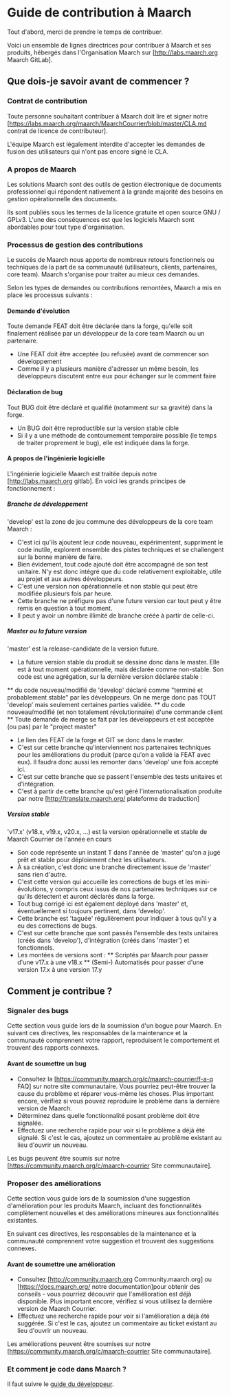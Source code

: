 # Guide de contribution à Maarch 

Tout d'abord, merci de prendre le temps de contribuer.

Voici un ensemble de lignes directrices pour contribuer à Maarch et ses produits, hébergés dans l'Organisation Maarch sur [http://labs.maarch.org Maarch GitLab].

## Que dois-je savoir avant de commencer ?
### Contrat de contribution
Toute personne souhaitant contribuer à Maarch doit lire et signer notre [https://labs.maarch.org/maarch/MaarchCourrier/blob/master/CLA.md contrat de licence de contributeur]. 

L'équipe Maarch est légalement interdite d'accepter les demandes de fusion des utilisateurs qui n'ont pas encore signé le CLA.

### A propos de Maarch
Les solutions Maarch sont des outils de gestion électronique de documents professionnel qui répondent nativement à la grande majorité des besoins en gestion opérationnelle des documents.

Ils sont publiés sous les termes de la licence gratuite et open source GNU / GPLv3. L'une des conséquences est que les logiciels Maarch sont abordables pour tout type d'organisation.

### Processus de gestion des contributions
Le succès de Maarch nous apporte de nombreux retours fonctionnels ou techniques de la part de sa communauté (utilisateurs, clients, partenaires, core team).
Maarch s'organise pour traiter au mieux ces demandes.

Selon les types de demandes ou contributions remontées, Maarch a mis en place les processus suivants :

#### Demande d'évolution
Toute demande FEAT doit être déclarée dans la forge, qu'elle soit finalement réalisée par un développeur de la core team Maarch ou un partenaire.

* Une FEAT doit être acceptée (ou refusée) avant de commencer son développement
* Comme il y a plusieurs manière d'adresser un même besoin, les développeurs discutent entre eux pour échanger sur le comment faire

#### Déclaration de bug
Tout BUG doit être déclaré et qualifié (notamment sur sa gravité) dans la forge.
* Un BUG doit être reproductible sur la version stable cible
* Si il y a une méthode de contournement temporaire possible (le temps de traiter proprement le bug), elle est indiquée dans la forge.

#### A propos de l'ingénierie logicielle
L'ingénierie logicielle Maarch est traitée depuis notre [http://labs.maarch.org gitlab].
En voici les grands principes de fonctionnement :

##### Branche de développement
'develop' est la zone de jeu commune des développeurs de la core team Maarch :
* C'est ici qu'ils ajoutent leur code nouveau, expérimentent, suppriment le code inutile, explorent ensemble des pistes techniques et se challengent sur la bonne manière de faire.
* Bien évidement, tout code ajouté doit être accompagné de son test unitaire. N'y est donc intégré que du code relativement exploitable, utile au projet et aux autres développeurs.
* C'est une version non opérationnelle et non stable qui peut être modifiée plusieurs fois par heure.
* Cette branche ne préfigure pas d'une future version car tout peut y être remis en question à tout moment.
* Il peut y avoir un nombre illimité de branche créée à partir de celle-ci.

##### Master ou la future version
'master' est la release-candidate de la version future.
* La future version stable du produit se dessine donc dans le master. Elle est à tout moment opérationnelle, mais déclarée comme non-stable. Son code est une agrégation, sur la dernière version déclarée stable :

** du code nouveau/modifié de 'develop' déclaré comme "terminé et probablement stable" par les développeurs. On ne merge donc pas TOUT 'develop' mais seulement certaines parties validée.
** du code nouveau/modifié (et non totalement révolutionnaire) d'une commande client
** Toute demande de merge se fait par les développeurs et est acceptée (ou pas) par le "project master"

* Le lien des FEAT de la forge et GIT se donc dans le master.
* C'est sur cette branche qu'interviennent nos partenaires techniques pour les améliorations du produit (parce qu'on a validé la FEAT avec eux). Il faudra donc aussi les remonter dans 'develop' une fois accepté ici.
* C'est sur cette branche que se passent l'ensemble des tests unitaires et d'intégration.
* C'est à partir de cette branche qu'est géré l'internationalisation produite par notre [http://translate.maarch.org/ plateforme de traduction]

##### Version stable
'v17.x' (v18.x, v19.x, v20.x, …) est la version opérationnelle et stable de Maarch Courrier de l'année en cours

* Son code représente un instant T dans l'année de 'master' qu'on a jugé prêt et stable pour déploiement chez les utilisateurs.
* À sa création, c'est donc une branche directement issue de 'master' sans rien d'autre.
* C'est cette version qui accueille les corrections de bugs et les mini-évolutions, y compris ceux issus de nos partenaires techniques sur ce qu'ils détectent et auront déclarés dans la forge.
* Tout bug corrigé ici est également déployé dans 'master' et, éventuellement si toujours pertinent, dans 'develop'.
* Cette branche est 'taguée' régulièrement pour indiquer à tous qu'il y a eu des corrections de bugs.
* C'est sur cette branche que sont passés l'ensemble des tests unitaires (créés dans 'develop'), d'intégration (créés dans 'master') et fonctionnels.
* Les montées de versions sont :
** Scriptés par Maarch pour passer d'une v17.x à une v18.x
** (Semi-) Automatisés pour passer d'une version 17.x à une version 17.y

## Comment je contribue ?
### Signaler des bugs
Cette section vous guide lors de la soumission d'un bogue pour Maarch. 
En suivant ces directives, les responsables de la maintenance et la communauté comprennent votre rapport, reproduisent le comportement et trouvent des rapports connexes.

#### Avant de soumettre un bug
* Consultez la [https://community.maarch.org/c/maarch-courrier/f-a-q FAQ] sur notre site communautaire. Vous pourriez peut-être trouver la cause du problème et réparer vous-même les choses. Plus important encore, vérifiez si vous pouvez reproduire le problème dans la dernière version de Maarch.
* Déterminez dans quelle fonctionnalité posant problème doit être signalée.
* Effectuez une recherche rapide pour voir si le problème a déjà été signalé. Si c'est le cas, ajoutez un commentaire au problème existant au lieu d'ouvrir un nouveau.


Les bugs peuvent être soumis sur notre [https://community.maarch.org/c/maarch-courrier Site communautaire].

### Proposer des améliorations
Cette section vous guide lors de la soumission d'une suggestion d'amélioration pour les produits Maarch, incluant des fonctionnalités complètement nouvelles et des améliorations mineures aux fonctionnalités existantes. 

En suivant ces directives, les responsables de la maintenance et la communauté comprennent votre suggestion et trouvent des suggestions connexes.

#### Avant de soumettre une amélioration
* Consultez [http://community.maarch.org Community.maarch.org] ou [https://docs.maarch.org/ notre documentation]pour obtenir des conseils - vous pourriez découvrir que l'amélioration est déjà disponible. Plus important encore, vérifiez si vous utilisez la dernière version de Maarch Courrier.
* Effectuez une recherche rapide pour voir si l'amélioration a déjà été suggérée. Si c'est le cas, ajoutez un commentaire au ticket existant au lieu d'ouvrir un nouveau.


Les améliorations peuvent être soumises sur notre [https://community.maarch.org/c/maarch-courrier Site communautaire].

### Et comment je code dans Maarch ?
Il faut suivre le [guide du développeur](https://labs.maarch.org/maarch/MaarchCourrier/wikis/Maarch-Developer-Handbook).

